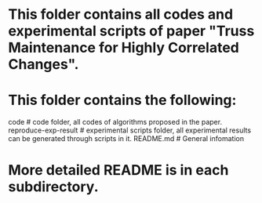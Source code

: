 # This folder contains all codes and experimental scripts of paper "Truss Maintenance for Highly Correlated Changes".
# This folder contains the following:
code		          # code folder, all codes of algorithms proposed in the paper.
reproduce-exp-result  # experimental scripts folder, all experimental results can be generated through scripts in it.
README.md	          # General infomation
# More detailed README is in each subdirectory.